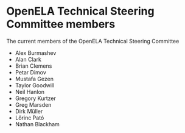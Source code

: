 # OpenELA Technical Steering Committee members

The current members of the OpenELA Technical Steering Committee

* Alex Burmashev
* Alan Clark
* Brian Clemens
* Petar Dimov
* Mustafa Gezen
* Taylor Goodwill
* Neil Hanlon
* Gregory Kurtzer
* Greg Marsden
* Dirk Müller
* Lőrinc Pató
* Nathan Blackham
